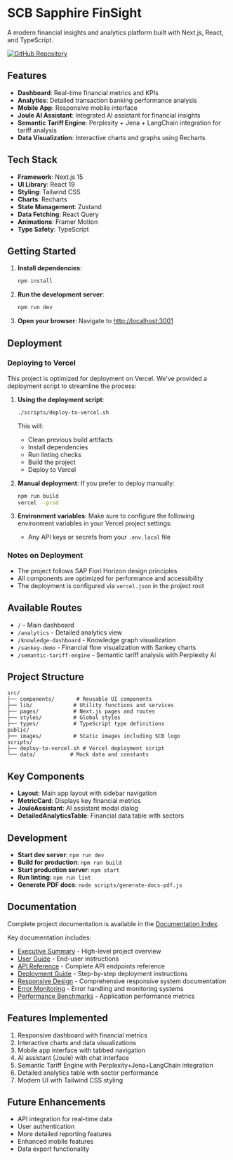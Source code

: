 # SCB Sapphire FinSight

A modern financial insights and analytics platform built with Next.js, React, and TypeScript.

[![GitHub Repository](https://img.shields.io/badge/GitHub-Repository-blue)](https://github.com/plturrell/scb-sapphire-finsight)

## Features

- **Dashboard**: Real-time financial metrics and KPIs
- **Analytics**: Detailed transaction banking performance analysis
- **Mobile App**: Responsive mobile interface
- **Joule AI Assistant**: Integrated AI assistant for financial insights
- **Semantic Tariff Engine**: Perplexity + Jena + LangChain integration for tariff analysis
- **Data Visualization**: Interactive charts and graphs using Recharts

## Tech Stack

- **Framework**: Next.js 15
- **UI Library**: React 19
- **Styling**: Tailwind CSS
- **Charts**: Recharts
- **State Management**: Zustand
- **Data Fetching**: React Query
- **Animations**: Framer Motion
- **Type Safety**: TypeScript

## Getting Started

1. **Install dependencies**:
   ```bash
   npm install
   ```

2. **Run the development server**:
   ```bash
   npm run dev
   ```

3. **Open your browser**:
   Navigate to [http://localhost:3001](http://localhost:3001)

## Deployment

### Deploying to Vercel

This project is optimized for deployment on Vercel. We've provided a deployment script to streamline the process:

1. **Using the deployment script**:
   ```bash
   ./scripts/deploy-to-vercel.sh
   ```
   This will:
   - Clean previous build artifacts
   - Install dependencies
   - Run linting checks
   - Build the project
   - Deploy to Vercel

2. **Manual deployment**:
   If you prefer to deploy manually:
   ```bash
   npm run build
   vercel --prod
   ```

3. **Environment variables**:
   Make sure to configure the following environment variables in your Vercel project settings:
   - Any API keys or secrets from your `.env.local` file

### Notes on Deployment

- The project follows SAP Fiori Horizon design principles
- All components are optimized for performance and accessibility
- The deployment is configured via `vercel.json` in the project root

## Available Routes

- `/` - Main dashboard
- `/analytics` - Detailed analytics view
- `/knowledge-dashboard` - Knowledge graph visualization
- `/sankey-demo` - Financial flow visualization with Sankey charts
- `/semantic-tariff-engine` - Semantic tariff analysis with Perplexity AI

## Project Structure

```
src/
├── components/       # Reusable UI components
├── lib/             # Utility functions and services
├── pages/           # Next.js pages and routes
├── styles/          # Global styles
├── types/           # TypeScript type definitions
public/
├── images/          # Static images including SCB logo
scripts/
├── deploy-to-vercel.sh # Vercel deployment script
└── data/           # Mock data and constants
```

## Key Components

- **Layout**: Main app layout with sidebar navigation
- **MetricCard**: Displays key financial metrics
- **JouleAssistant**: AI assistant modal dialog
- **DetailedAnalyticsTable**: Financial data table with sectors

## Development

- **Start dev server**: `npm run dev`
- **Build for production**: `npm run build`
- **Start production server**: `npm start`
- **Run linting**: `npm run lint`
- **Generate PDF docs**: `node scripts/generate-docs-pdf.js`

## Documentation

Complete project documentation is available in the [Documentation Index](./docs/index.md).

Key documentation includes:

- [Executive Summary](./docs/EXECUTIVE_SUMMARY.md) - High-level project overview
- [User Guide](./docs/USER_GUIDE.md) - End-user instructions
- [API Reference](./docs/API_REFERENCE.md) - Complete API endpoints reference
- [Deployment Guide](./DEPLOYMENT.md) - Step-by-step deployment instructions
- [Responsive Design](./RESPONSIVE_DESIGN.md) - Comprehensive responsive system documentation
- [Error Monitoring](./docs/ERROR_MONITORING.md) - Error handling and monitoring systems
- [Performance Benchmarks](./docs/PERFORMANCE_BENCHMARKS.md) - Application performance metrics

## Features Implemented

1. Responsive dashboard with financial metrics
2. Interactive charts and data visualizations
3. Mobile app interface with tabbed navigation
4. AI assistant (Joule) with chat interface
5. Semantic Tariff Engine with Perplexity+Jena+LangChain integration
6. Detailed analytics table with sector performance
7. Modern UI with Tailwind CSS styling

## Future Enhancements

- API integration for real-time data
- User authentication
- More detailed reporting features
- Enhanced mobile features
- Data export functionality